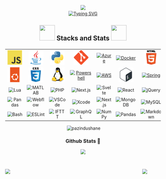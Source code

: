 <div align="center"><img src="https://github.com/Anmol-Baranwal/Cool-GIFs-For-GitHub/assets/74038190/d48893bd-0757-481c-8d7e-ba3e163feae7" /> </div>



<div align="center">
    <a href="https://git.io/typing-svg"><img src="https://readme-typing-svg.demolab.com?font=&pause=2000&color=0771F7&background=87FF6000&center=true&vCenter=true&repeat=true&random=true&width=670&lines=Hello%2C+Welcome+to+my+Github;Senior+AI+%26+GPT+%26+Frontend(React%2C+Next.js%2C+Nuxt.js%2C+Angular)" alt="Typing SVG" /></a>
</div>
    
<h2 align="center">
    <img src="https://media.tenor.com/SNL9_xhZl9oAAAAi/waving-hand-joypixels.gif" width="50" height="50"/> 
        Stacks and Stats
    <img src="https://media.tenor.com/SNL9_xhZl9oAAAAi/waving-hand-joypixels.gif" width="50" height="50"/>
</h2>

###

<div align="center">
    <table align="center">
        <tr>
            <td align="center" width="96">
            <a href="https://www.javascript.com/">
                <img src="https://raw.githubusercontent.com/devicons/devicon/master/icons/javascript/javascript-original.svg" width="48" height="48" alt="JavaScript" />
            </a>
            </td>
            <td align="center" width="96">
            <a href="https://www.oracle.org/">
                <img src="https://raw.githubusercontent.com/devicons/devicon/master/icons/java/java-original.svg" width="48" height="48" alt="Java" />
            </a>
            </td>
            <td align="center" width="96">
            <a href="https://www.python.org/">
                <img src="https://raw.githubusercontent.com/devicons/devicon/master/icons/python/python-original.svg" width="48" height="48" alt="Python" />
            </a>
            </td>
            </td>
            <td align="center" width="96">
            <a href="https://git-scm.com/" >
                <img src="https://raw.githubusercontent.com/devicons/devicon/master/icons/git/git-original.svg" width="48" height="48" alt="git" />
            </a>
            </td>
            <td align="center" width="96">
            <a href="https://azure.microsoft.com/" >
                <img src="https://www.vectorlogo.zone/logos/microsoft_azure/microsoft_azure-icon.svg" width="48" height="48" alt="Azure" />
            </a>
            </td>
            <td align="center" width="96">
            <a href="https://www.docker.com/" >
                <img src="https://www.vectorlogo.zone/logos/docker/docker-icon.svg" width="48" height="48" alt="Docker" />
            </a>
            </td>
            <td align="center" width="96"> 
            <a href="https://developer.mozilla.org/en-US/docs/Glossary/HTML5" >
                <img src="https://raw.githubusercontent.com/devicons/devicon/master/icons/html5/html5-original-wordmark.svg" width="48" height="48" alt="html" />
            </a>
            </td>
            <td align="center" width="96">
                <img src="https://cdn.jsdelivr.net/gh/devicons/devicon/icons/swift/swift-original.svg" alt="Swift" width="48" height="48" />
            </td>
        </tr>
        <tr>
            <td align="center" width="96">
            <a href="https://ubuntu.com/" >
                <img src="https://raw.githubusercontent.com/devicons/devicon/master/icons/ubuntu/ubuntu-plain.svg" width="48" height="48" alt="ubuntu" />
            </a>
            </td>
            <td align="center"  width="96">
            <a href="https://developer.mozilla.org/en-US/docs/Web/CSS">
                <img src="https://raw.githubusercontent.com/devicons/devicon/master/icons/css3/css3-original-wordmark.svg" width="48" height="48" alt="css" />
            </a>
            </td>
            <td align="center"  width="96">
            <a href="https://www.linux.org/">
                <img src="https://raw.githubusercontent.com/devicons/devicon/master/icons/linux/linux-original.svg" width="48" height="48" alt="linux" />
            </a>
            </td>
            <td align="center" width="96">
            <a href="https://docs.microsoft.com/en-us/powershell/">
                <img src="https://raw.githubusercontent.com/PowerShell/PowerShell/master/assets/ps_black_128.svg" width="48" height="48" alt="Powershell" />
            </a>
            </td>
            <td align="center"  width="96">
            <a href="https://aws.amazon.com/">
                <img src="https://www.vectorlogo.zone/logos/amazon_aws/amazon_aws-icon.svg" width="48" height="48" alt="AWS" />
            </a>
            </td>
            <td align="center" width="96">
            <a href="#" >
                <img src="https://raw.githubusercontent.com/devicons/devicon/master/icons/bash/bash-original.svg" width="48" height="48" alt="bash" />
            </a>
            </td>
            </td>
            <td align="center" width="96">
            <a href="https://spring.io/" >
                <img src="https://www.vectorlogo.zone/logos/springio/springio-icon.svg" width="48" height="48" alt="Spring" />
            </a>
            </td>
            <td align="center" width="96">
            <img src="https://cdn.jsdelivr.net/gh/devicons/devicon/icons/c/c-original.svg" alt="C" width="48" height="48" />
            </td>
        </tr>
        <tr>
            <td align="center" width="96">
                <img src="https://cdn.jsdelivr.net/gh/devicons/devicon/icons/lua/lua-original.svg" alt="Lua" width="48" height="48" />
            </td>
            <td align="center"  width="96">
                <img src="https://cdn.jsdelivr.net/gh/devicons/devicon/icons/matlab/matlab-original.svg" alt="MATLAB" width="48" height="48" />
            </td>
            <td align="center"  width="96">
                <img src="https://cdn.jsdelivr.net/gh/devicons/devicon/icons/php/php-original.svg" alt="PHP" width="48" height="48" />
            </td>
            <td align="center" width="96">
                <img src="https://cdn.jsdelivr.net/gh/devicons/devicon/icons/nextjs/nextjs-original.svg" alt="Next.js" width="48" height="48" />
            </td>
            <td align="center"  width="96">
                <img src="https://cdn.jsdelivr.net/gh/devicons/devicon/icons/svelte/svelte-original.svg" alt="Svelte" width="48" height="48" />
            </td>
            <td align="center" width="96">
                <img src="https://cdn.jsdelivr.net/gh/devicons/devicon/icons/react/react-original.svg" alt="React" width="48" height="48" />
            </td>
            </td>
            <td align="center" width="96">
                <img src="https://cdn.jsdelivr.net/gh/devicons/devicon/icons/jquery/jquery-original.svg" alt="jQuery" width="48" height="48" />
            </td>
            <td align="center" width="96">
                <img src="https://cdn.jsdelivr.net/gh/devicons/devicon/icons/jupyter/jupyter-original.svg" alt="Jupyter" width="48" height="48" />
            </td>
        </tr>
        <tr>
            <td align="center" width="96">
                <img src="https://cdn.jsdelivr.net/gh/devicons/devicon/icons/pandas/pandas-original.svg" alt="Pandas" width="48" height="48" />
            </td>
            <td align="center" width="96">
                <img src="https://cdn.jsdelivr.net/gh/devicons/devicon/icons/webflow/webflow-original.svg" alt="Webflow" width="48" height="48" />
            </td>
            <td align="center"  width="96">
                <img src="https://cdn.jsdelivr.net/gh/devicons/devicon/icons/vscode/vscode-original.svg" alt="VSCode" width="48" height="48" />
            </td>
            <td align="center"  width="96">
                <img src="https://cdn.jsdelivr.net/gh/devicons/devicon/icons/xcode/xcode-original.svg" alt="Xcode" width="48" height="48" />
            </td>
            <td align="center" width="96">
                <img src="https://cdn.jsdelivr.net/gh/devicons/devicon/icons/nextjs/nextjs-original.svg" alt="Next.js" width="48" height="48" />
            </td>
            <td align="center"  width="96">
                <img src="https://cdn.jsdelivr.net/gh/devicons/devicon/icons/mongodb/mongodb-original.svg" alt="MongoDB" width="48" height="48" />
            </td>
            <td align="center" width="96">
                <img src="https://cdn.jsdelivr.net/gh/devicons/devicon/icons/mysql/mysql-original.svg" alt="MySQL" width="48" height="48" />
            </td>
            </td>
            <td align="center" width="96">
                <img src="https://cdn.jsdelivr.net/gh/devicons/devicon/icons/postgresql/postgresql-original.svg" alt="PostgreSQL" width="48" height="48" />
            </td>
        </tr>
        <tr>
            <td align="center" width="96">
                <img src="https://cdn.jsdelivr.net/gh/devicons/devicon/icons/bash/bash-original.svg" alt="Bash" width="48" height="48" />
            </td>
            <td align="center"  width="96">
                <img src="https://cdn.jsdelivr.net/gh/devicons/devicon/icons/eslint/eslint-original.svg" alt="ESLint" width="48" height="48" />
            </td>
            <td align="center"  width="96">
                <img src="https://cdn.jsdelivr.net/gh/devicons/devicon/icons/ifttt/ifttt-original.svg" alt="IFTTT" width="48" height="48" />
            </td>
            <td align="center" width="96">
                <img src="https://cdn.jsdelivr.net/gh/devicons/devicon/icons/graphql/graphql-plain.svg" alt="GraphQL" width="48" height="48" />
            </td>
            <td align="center" width="96">
                <img src="https://cdn.jsdelivr.net/gh/devicons/devicon/icons/numpy/numpy-original.svg" alt="NumPy" width="48" height="48" />
            </td>
            <td align="center" width="96">
                <img src="https://cdn.jsdelivr.net/gh/devicons/devicon/icons/pandas/pandas-original.svg" alt="Pandas" width="48" height="48" />
            </td>
            <td align="center" width="96">
                <img src="https://cdn.jsdelivr.net/gh/devicons/devicon/icons/markdown/markdown-original.svg" alt="Markdown" width="48" height="48" />
            </td>
            <td align="center" width="96">
                <img src="https://cdn.jsdelivr.net/gh/devicons/devicon/icons/haskell/haskell-original.svg" alt="Haskell" width="48" height="48" />
            </td>
        </tr>
    </table> 
</div>


<p align="center">&nbsp;<img align="center" src="https://github-readme-stats.vercel.app/api?username=pazindushane&theme=chartreuse-dark&show_icons=true&locale=en" alt="pazindushane" /></p>

<h3 align="center">
Github Stats 🧐
</h3>
<p align="center"> <img src="https://github-readme-streak-stats.herokuapp.com?user=masterGenerativeAI&theme=tokyonight-duo&date_format=M%20j%5B%2C%20Y%5D&card_width=556&type=png&border=050BEB&background=FFFFFF&stroke=0C0AEB&ring=8DEB76&fire=EB0000&currStreakNum=54EB0F&sideNums=14EB01"/> </p>

<br>
<p> <img align="left" src="https://user-images.githubusercontent.com/74038190/229223263-cf2e4b07-2615-4f87-9c38-e37600f8381a.gif" width="400">


<p align="center">
  <img src="https://capsule-render.vercel.app/api?type=waving&color=gradient&height=80&section=footer"/>
</p>

